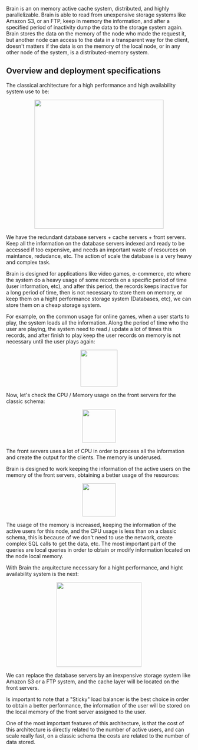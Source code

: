 Brain is an on memory active cache system, distributed, and highly parallelizable. Brain is able to read from unexpensive storage systems like Amazon S3, or an FTP, keep in memory the information, and after a specified period of inactivity dump the data to the storage system again.
Brain stores the data on the memory of the node who made the request it, but another node can access to the data in a transparent way for the client, doesn't matters if the data is on the memory of the local node, or in any other node of the system, is a distributed-memory system.

## Overview and deployment specifications

The classical architecture for a high performance and high availability system use to be:

<p align="center">
    <img src="https://raw.github.com/alonsovidales/Brain2/master/doc/imgs/classic_deployment_schema.png" height="350" />
</p>

We have the redundant database servers + cache servers + front servers. Keep all the information on the database servers indexed and ready to be accessed if too expensive, and needs an important waste of resources on maintance, redudance, etc. The action of scale the database is a very heavy and complex task.

Brain is designed for applications like video games, e-commerce, etc where the system do a heavy usage of some records on a specific period of time (user information, etc), and after this period, the records keeps inactive for a long period of time, then is not necessary to store them on memory, or keep them on a hight performance storage system (Databases, etc), we can store them on a cheap storage system.

For example, on the common usage for online games, when a user starts to play, the system loads all the information. Along the period of time who the user are playing, the system need to read / update a lot of times this records, and after finish to play keep the user records on memory is not necessary until the user plays again:

<p align="center">
    <img src="https://raw.github.com/alonsovidales/Brain2/master/doc/imgs/requests_time.png" height="100" />
</p>

Now, let's check the CPU / Memory usage on the front servers for the classic schema:

<p align="center">
    <img src="https://raw.github.com/alonsovidales/Brain2/master/doc/imgs/front_servers_memory_cpu.png" height="90" />
</p>

The front servers uses a lot of CPU in order to process all the information and create the output for the clients. The memory is underused.

Brain is designed to work keeping the information of the active users on the memory of the front servers, obtaining a better usage of the resources:

<p align="center">
    <img src="https://raw.github.com/alonsovidales/Brain2/master/doc/imgs/front_servers_memory_cpu_with_brain.png" height="90" />
</p>

The usage of the memory is increased, keeping the information of the active users for this node, and the CPU usage is less than on a classic schema, this is because of we don't need to use the network, create complex SQL calls to get the data, etc. The most important part of the queries are local queries in order to obtain or modify information located on the node local memory.

With Brain the arquitecture necessary for a hight performance, and hight availability system is the next:

<p align="center">
    <img src="https://raw.github.com/alonsovidales/Brain2/master/doc/imgs/brain_deployment.png" height="230" />
</p>

We can replace the database servers by an inexpensive storage system like Amazon S3 or a FTP system, and the cache layer will be located on the front servers.

Is important to note that a "Sticky" load balancer is the best choice in order to obtain a better performance, the information of the user will be stored on the local memory of the front server assigned to the user.

One of the most important features of this architecture, is that the cost of this architecture is directly related to the number of active users, and can scale really fast, on a classic schema the costs are related to the number of data stored.
